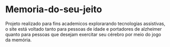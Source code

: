 # Memoria-do-seu-jeito

Projeto realizado para fins academicos explorarando tecnologias assistivas, o site está voltado tanto para pessoas de idade e portadores de alzheimer quanto para pessoas que desejam exercitar seu cérebro por meio do jogo da memória.
